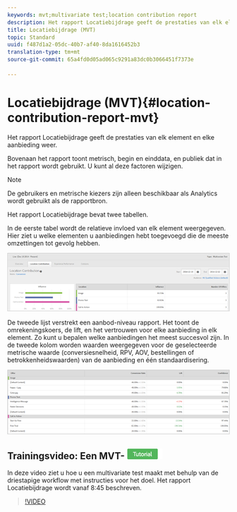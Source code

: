 ```yaml
---
keywords: mvt;multivariate test;location contribution report
description: Het rapport Locatiebijdrage geeft de prestaties van elk element en elke aanbieding weer.
title: Locatiebijdrage (MVT)
topic: Standard
uuid: f487d1a2-05dc-40b7-af40-8da1616452b3
translation-type: tm+mt
source-git-commit: 65a4fd0d05ad065c9291a83dc0b3066451f7373e

---
```



# Locatiebijdrage (MVT){#location-contribution-report-mvt}

Het rapport Locatiebijdrage geeft de prestaties van elk element en elke aanbieding weer.

Bovenaan het rapport toont metrisch, begin en einddata, en publiek dat in het rapport wordt gebruikt. U kunt al deze factoren wijzigen.

>[!NOTE]
>
>De gebruikers en metrische kiezers zijn alleen beschikbaar als Analytics wordt gebruikt als de rapportbron.

Het rapport Locatiebijdrage bevat twee tabellen.

In de eerste tabel wordt de relatieve invloed van elk element weergegeven. Hier ziet u welke elementen u aanbiedingen hebt toegevoegd die de meeste omzettingen tot gevolg hebben.

![](assets/locationcontributiontop.png)

De tweede lijst verstrekt een aanbod-niveau rapport. Het toont de omrekeningskoers, de lift, en het vertrouwen voor elke aanbieding in elk element. Zo kunt u bepalen welke aanbiedingen het meest succesvol zijn. In de tweede kolom worden waarden weergegeven voor de geselecteerde metrische waarde (conversiesnelheid, RPV, AOV, bestellingen of betrokkenheidswaarden) van de aanbieding en één standaardisering.

![](assets/locationcontributionbottom.png)

## Trainingsvideo: Een MVT- ![zelfstudie maken](/help/assets/tutorial.png)

In deze video ziet u hoe u een multivariate test maakt met behulp van de driestapige workflow met instructies voor het doel. Het rapport Locatiebijdrage wordt vanaf 8:45 beschreven.

>[!VIDEO](https://video.tv.adobe.com/v/17395)